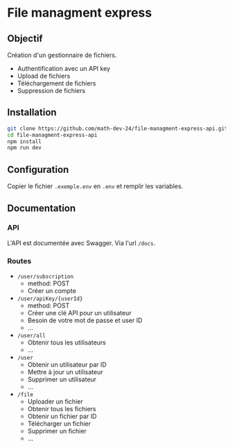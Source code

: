 # File managment express

## Objectif

Création d'un gestionnaire de fichiers.

- Authentification avec un API key
- Upload de fichiers
- Téléchargement de fichiers
- Suppression de fichiers

## Installation

```bash
git clone https://github.com/math-dev-24/file-managment-express-api.git
cd file-managment-express-api
npm install
npm run dev
```

## Configuration

Copier le fichier `.exemple.env` en `.env` et remplir les variables.

## Documentation

### API

L'API est documentée avec Swagger. Via l'url `/docs`.

### Routes

- `/user/subscription`
  - method: POST
  - Créer un compte
- `/user/apiKey/{userId}`
  - method: POST
  - Créer une clé API pour un utilisateur
  - Besoin de votre mot de passe et user ID
  - ...
- `/user/all`
  - Obtenir tous les utilisateurs
  - ...
- `/user`
  - Obtenir un utilisateur par ID
  - Mettre à jour un utilisateur
  - Supprimer un utilisateur
  - ...
- `/file`
  - Uploader un fichier
  - Obtenir tous les fichiers
  - Obtenir un fichier par ID
  - Télécharger un fichier
  - Supprimer un fichier
  - ...